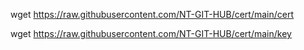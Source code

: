 wget https://raw.githubusercontent.com/NT-GIT-HUB/cert/main/cert

wget https://raw.githubusercontent.com/NT-GIT-HUB/cert/main/key
